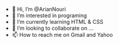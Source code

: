 - 👋 Hi, I’m @ArianNouri
- 👀 I’m interested in programing
- 🌱 I’m currently learning HTML & CSS
- 💞️ I’m looking to collaborate on ...
- 📫 How to reach me on Gmail and Yahoo

<!---
ArianNouri/ArianNouri is a ✨ special ✨ repository because its `README.md` (this file) appears on your GitHub profile.
You can click the Preview link to take a look at your changes.
--->
